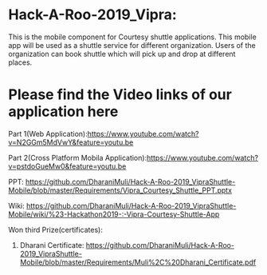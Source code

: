 # Hack-A-Roo-2019_Vipra:

This is the mobile component for Courtesy shuttle applications. This mobile app will be used as a shuttle service for different organization. Users of the organization can book shuttle which will pick up and drop at different places.

# Please find the Video links of our application here

Part 1(Web Application):https://www.youtube.com/watch?v=N2GGm5MdVwY&feature=youtu.be

Part 2(Cross Platform Mobila Application):https://www.youtube.com/watch?v=pstdoGueMw0&feature=youtu.be

PPT: https://github.com/DharaniMuli/Hack-A-Roo-2019_VipraShuttle-Mobile/blob/master/Requirements/Vipra_Courtesy_Shuttle_PPT.pptx

Wiki:   https://github.com/DharaniMuli/Hack-A-Roo-2019_VipraShuttle-Mobile/wiki/%23-Hackathon2019-:-Vipra-Courtesy-Shuttle-App

Won third Prize(certificates):
1. Dharani Certificate:
https://github.com/DharaniMuli/Hack-A-Roo-2019_VipraShuttle-Mobile/blob/master/Requirements/Muli%2C%20Dharani_Certificate.pdf
